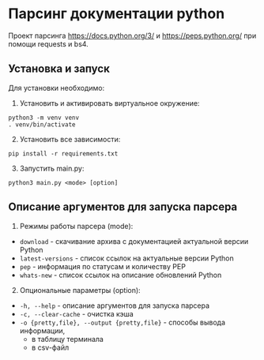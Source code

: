 # Парсинг документации python
Проект парсинга https://docs.python.org/3/ и https://peps.python.org/ при помощи requests и bs4.

## Установка и запуск
Для установки необходимо:

1. Установить и активировать виртуальное окружение:
```
python3 -m venv venv
. venv/bin/activate
```

2. Установить все зависимости:
```
pip install -r requirements.txt
```

3. Запустить main.py:
```
python3 main.py <mode> [option]
```

## Описание аргументов для запуска парсера

1. Режимы работы парсера (mode):
  * `download` - скачивание архива с документацией актуальной версии Python
  * `latest-versions` - список ссылок на актуальные версии Python
  * `pep` - информация по статусам и количеству PEP
  * `whats-new` - список ссылок на описание обновлений Python

2. Опциональные параметры (option):
  * `-h, --help` - описание аргументов для запуска парсера
  * `-c, --clear-cache` - очистка кэша
  * `-o {pretty,file}, --output {pretty,file}` - способы вывода информации,
  	* в таблицу терминала
  	* в csv-файл

